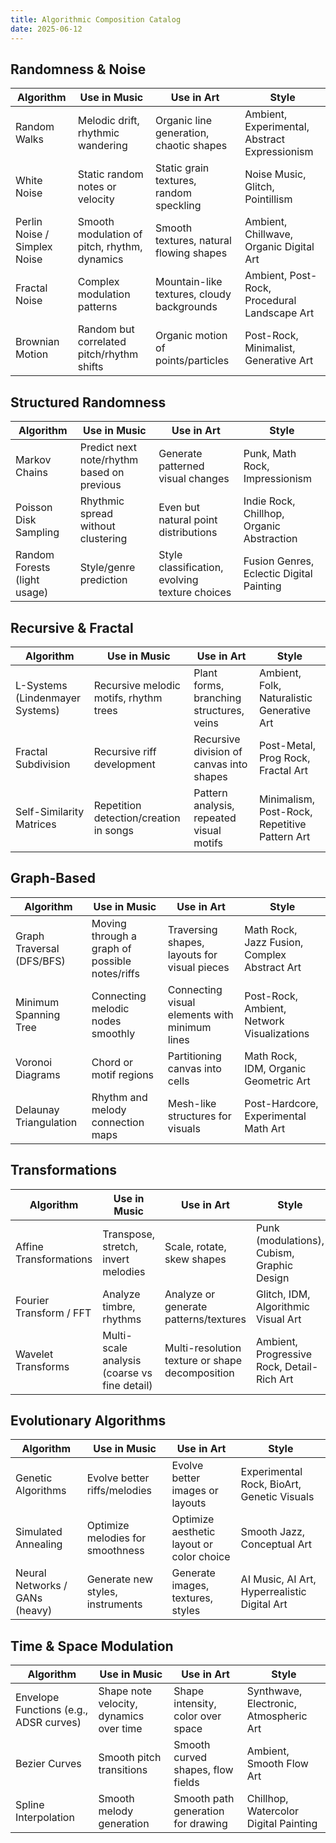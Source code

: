 ```yaml
---
title: Algorithmic Composition Catalog
date: 2025-06-12
---
```


## Randomness & Noise

| Algorithm                    | Use in Music                                 | Use in Art                                 | Style                                         |
| ---------------------------- | -------------------------------------------- | ------------------------------------------ | --------------------------------------------- |
| Random Walks                 | Melodic drift, rhythmic wandering            | Organic line generation, chaotic shapes    | Ambient, Experimental, Abstract Expressionism |
| White Noise                  | Static random notes or velocity              | Static grain textures, random speckling    | Noise Music, Glitch, Pointillism              |
| Perlin Noise / Simplex Noise | Smooth modulation of pitch, rhythm, dynamics | Smooth textures, natural flowing shapes    | Ambient, Chillwave, Organic Digital Art       |
| Fractal Noise                | Complex modulation patterns                  | Mountain-like textures, cloudy backgrounds | Ambient, Post-Rock, Procedural Landscape Art  |
| Brownian Motion              | Random but correlated pitch/rhythm shifts    | Organic motion of points/particles         | Post-Rock, Minimalist, Generative Art         |

## Structured Randomness

| Algorithm                    | Use in Music                               | Use in Art                                     | Style                                     |
| ---------------------------- | ------------------------------------------ | ---------------------------------------------- | ----------------------------------------- |
| Markov Chains                | Predict next note/rhythm based on previous | Generate patterned visual changes              | Punk, Math Rock, Impressionism            |
| Poisson Disk Sampling        | Rhythmic spread without clustering         | Even but natural point distributions           | Indie Rock, Chillhop, Organic Abstraction |
| Random Forests (light usage) | Style/genre prediction                     | Style classification, evolving texture choices | Fusion Genres, Eclectic Digital Painting  |

## Recursive & Fractal

| Algorithm                       | Use in Music                           | Use in Art                               | Style                                         |
| ------------------------------- | -------------------------------------- | ---------------------------------------- | --------------------------------------------- |
| L-Systems (Lindenmayer Systems) | Recursive melodic motifs, rhythm trees | Plant forms, branching structures, veins | Ambient, Folk, Naturalistic Generative Art    |
| Fractal Subdivision             | Recursive riff development             | Recursive division of canvas into shapes | Post-Metal, Prog Rock, Fractal Art            |
| Self-Similarity Matrices        | Repetition detection/creation in songs | Pattern analysis, repeated visual motifs | Minimalism, Post-Rock, Repetitive Pattern Art |

## Graph-Based

| Algorithm                 | Use in Music                                   | Use in Art                                    | Style                                        |
| ------------------------- | ---------------------------------------------- | --------------------------------------------- | -------------------------------------------- |
| Graph Traversal (DFS/BFS) | Moving through a graph of possible notes/riffs | Traversing shapes, layouts for visual pieces  | Math Rock, Jazz Fusion, Complex Abstract Art |
| Minimum Spanning Tree     | Connecting melodic nodes smoothly              | Connecting visual elements with minimum lines | Post-Rock, Ambient, Network Visualizations   |
| Voronoi Diagrams          | Chord or motif regions                         | Partitioning canvas into cells                | Math Rock, IDM, Organic Geometric Art        |
| Delaunay Triangulation    | Rhythm and melody connection maps              | Mesh-like structures for visuals              | Post-Hardcore, Experimental Math Art         |

## Transformations

| Algorithm               | Use in Music                                 | Use in Art                                      | Style                                      |
| ----------------------- | -------------------------------------------- | ----------------------------------------------- | ------------------------------------------ |
| Affine Transformations  | Transpose, stretch, invert melodies          | Scale, rotate, skew shapes                      | Punk (modulations), Cubism, Graphic Design |
| Fourier Transform / FFT | Analyze timbre, rhythms                      | Analyze or generate patterns/textures           | Glitch, IDM, Algorithmic Visual Art        |
| Wavelet Transforms      | Multi-scale analysis (coarse vs fine detail) | Multi-resolution texture or shape decomposition | Ambient, Progressive Rock, Detail-Rich Art |

## Evolutionary Algorithms

| Algorithm                      | Use in Music                     | Use in Art                                | Style                                        |
| ------------------------------ | -------------------------------- | ----------------------------------------- | -------------------------------------------- |
| Genetic Algorithms             | Evolve better riffs/melodies     | Evolve better images or layouts           | Experimental Rock, BioArt, Genetic Visuals   |
| Simulated Annealing            | Optimize melodies for smoothness | Optimize aesthetic layout or color choice | Smooth Jazz, Conceptual Art                  |
| Neural Networks / GANs (heavy) | Generate new styles, instruments | Generate images, textures, styles         | AI Music, AI Art, Hyperrealistic Digital Art |

## Time & Space Modulation

| Algorithm                              | Use in Music                            | Use in Art                         | Style                                  |
| -------------------------------------- | --------------------------------------- | ---------------------------------- | -------------------------------------- |
| Envelope Functions (e.g., ADSR curves) | Shape note velocity, dynamics over time | Shape intensity, color over space  | Synthwave, Electronic, Atmospheric Art |
| Bezier Curves                          | Smooth pitch transitions                | Smooth curved shapes, flow fields  | Ambient, Smooth Flow Art               |
| Spline Interpolation                   | Smooth melody generation                | Smooth path generation for drawing | Chillhop, Watercolor Digital Painting  |
